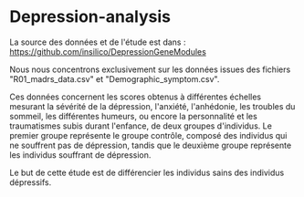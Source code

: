 # Depression-analysis

La source des données et de l'étude est dans : https://github.com/insilico/DepressionGeneModules

Nous nous concentrons exclusivement sur les données issues des fichiers "R01_madrs_data.csv" et "Demographic_symptom.csv". 

Ces données concernent les scores obtenus à différentes échelles mesurant la sévérité de la dépression, l'anxiété, l'anhédonie, les troubles du sommeil, les différentes humeurs, ou encore la personnalité et les traumatismes subis durant l'enfance, de deux groupes d'individus. Le premier groupe représente le groupe contrôle, composé des individus qui ne souffrent pas de dépression, tandis que le deuxième groupe représente les individus souffrant de dépression.

Le but de cette étude est de différencier les individus sains des individus dépressifs. 

